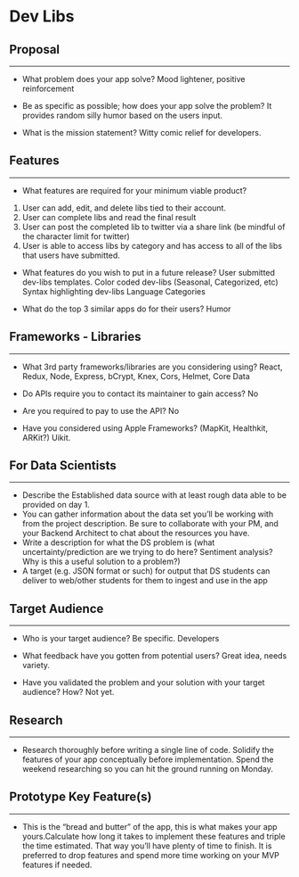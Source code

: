 # Dev Libs

## Proposal

---

- What problem does your app solve?
Mood lightener, positive reinforcement

- Be as specific as possible; how does your app solve the problem?
It provides random silly humor based on the users input.

- What is the mission statement?
Witty comic relief for developers.

## Features

---

- What features are required for your minimum viable product?

1. User can add, edit, and delete libs tied to their account.
2. User can complete libs and read the final result
3. User can post the completed lib to twitter via a share link (be mindful of the character limit for twitter)
4. User is able to access libs by category and has access to all of the libs that users have submitted.

- What features do you wish to put in a future release?
User submitted dev-libs templates.
Color coded dev-libs (Seasonal, Categorized, etc)
Syntax highlighting dev-libs
Language Categories

- What do the top 3 similar apps do for their users?
Humor

## Frameworks - Libraries

---

- What 3rd party frameworks/libraries are you considering using?
React, Redux, Node, Express, bCrypt, Knex, Cors, Helmet, Core Data

- Do APIs require you to contact its maintainer to gain access?
No

- Are you required to pay to use the API?
No

- Have you considered using Apple Frameworks? (MapKit, Healthkit, ARKit?)
Uikit.

## For Data Scientists

---

- Describe the Established data source with at least rough data able to be provided on day 1.
- You can gather information about the data set you’ll be working with from the project description. Be sure to collaborate with your PM, and your Backend Architect to chat about the resources you have.
- Write a description for what the DS problem is (what uncertainty/prediction are we trying to do here? Sentiment analysis? Why is this a useful solution to a problem?)
- A target (e.g. JSON format or such) for output that DS students can deliver to web/other students for them to ingest and use in the app

## Target Audience

---

- Who is your target audience? Be specific.
Developers

- What feedback have you gotten from potential users?
Great idea, needs variety.

- Have you validated the problem and your solution with your target audience? How?
Not yet.

## Research

---

- Research thoroughly before writing a single line of code. Solidify the features of your app conceptually before implementation. Spend the weekend researching so you can hit the ground running on Monday.

## Prototype Key Feature(s)

---

- This is the “bread and butter” of the app, this is what makes your app yours.Calculate how long it takes to implement these features and triple the time estimated. That way you’ll have plenty of time to finish. It is preferred to drop features and spend more time working on your MVP features if needed.
